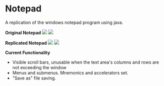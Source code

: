 # Notepad
A replication of the windows notepad program using java.

<b>Original Notepad</b>
<img src="https://i.gyazo.com/565d05e8507ea72ebf21e321a90e9da9.png">
<img src="https://i.gyazo.com/ecd8a56363adec5281999a28462cb987.png">

<b>Replicated Notepad</b>
<img src="https://i.gyazo.com/48efb1e588d840f9b2453ac2ab80241a.png">
<img src="https://i.gyazo.com/701c62f0ca056e8c614fd02a19ef74f9.png">

<b>Current Functionality</b>
<ul>
  <li>Visible scroll bars, unusable when the text area's columns and rows are not exceeding the window</li>
  <li>Menus and submenus. Mnemonics and accelerators set.</li>
  <li>"Save as" file saving.</li>
</ul>
